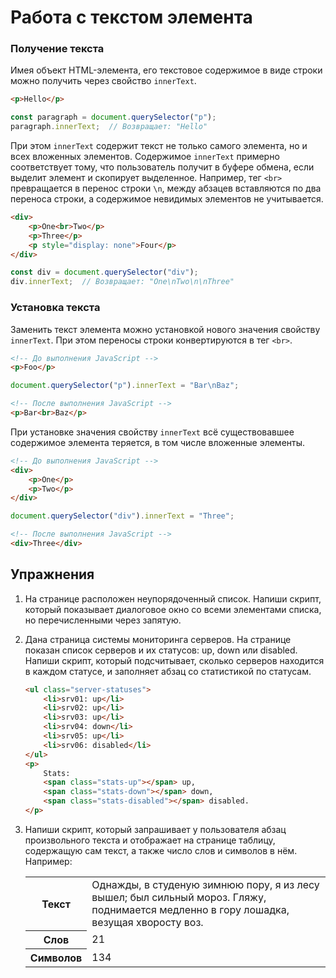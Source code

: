 # Работа с текстом элемента

### Получение текста

Имея объект HTML-элемента, его текстовое содержимое в виде строки можно получить через свойство `innerText`.

```html
<p>Hello</p>
```
```js
const paragraph = document.querySelector("p");
paragraph.innerText;  // Возвращает: "Hello"
```

При этом `innerText` содержит текст не только самого элемента, но и всех вложенных элементов. Содержимое `innerText` примерно соответствует тому, что пользователь получит в буфере обмена, если выделит элемент и скопирует выделенное. Например, тег `<br>` превращается в перенос строки `\n`, между абзацев вставляются по два переноса строки, а содержимое невидимых элементов не учитывается. 

```html
<div>
    <p>One<br>Two</p>
    <p>Three</p>
    <p style="display: none">Four</p>
</div>
```
```js
const div = document.querySelector("div");
div.innerText;  // Возвращает: "One\nTwo\n\nThree"
```

### Установка текста

Заменить текст элемента можно установкой нового значения свойству `innerText`. При этом переносы строки конвертируются в тег `<br>`.

```html
<!-- До выполнения JavaScript -->
<p>Foo</p>
```
```js
document.querySelector("p").innerText = "Bar\nBaz";
```
```html
<!-- После выполнения JavaScript -->
<p>Bar<br>Baz</p>
```

При установке значения свойству `innerText` всё существовавшее содержимое элемента теряется, в том числе вложенные элементы.

```html
<!-- До выполнения JavaScript -->
<div>
    <p>One</p>
    <p>Two</p>
</div>
```
```js
document.querySelector("div").innerText = "Three";
```
```html
<!-- После выполнения JavaScript -->
<div>Three</div>
```

## Упражнения

1. На странице расположен неупорядоченный список. Напиши скрипт, который показывает диалоговое окно со всеми элементами списка, но перечисленными через запятую.

1. Дана страница системы мониторинга серверов. На странице показан список серверов и их статусов: up, down или disabled. Напиши скрипт, который подсчитывает, сколько серверов находится в каждом статусе, и заполняет абзац со статистикой по статусам.

    ```html
    <ul class="server-statuses">
        <li>srv01: up</li>
        <li>srv02: up</li>
        <li>srv03: up</li>
        <li>srv04: down</li>
        <li>srv05: up</li>
        <li>srv06: disabled</li>
    </ul>
    <p>
        Stats:
        <span class="stats-up"></span> up,
        <span class="stats-down"></span> down,
        <span class="stats-disabled"></span> disabled.
    </p>
    ```

1. Напиши скрипт, который запрашивает у пользователя абзац произвольного текста и отображает на странице таблицу, содержащую сам текст, а также число слов и символов в нём. Например:

    <table>
        <tr>
            <th>Текст</th>
            <td>
                Однажды, в студеную зимнюю пору,
                я из лесу вышел; был сильный мороз.
                Гляжу, поднимается медленно в гору
                лошадка, везущая хворосту воз.
            </td>
        </tr>
        <tr>
            <th>Слов</th>
            <td>21</td>
        </tr>
        <tr>
            <th>Символов</th>
            <td>134</td>
        </tr>
    </table>
